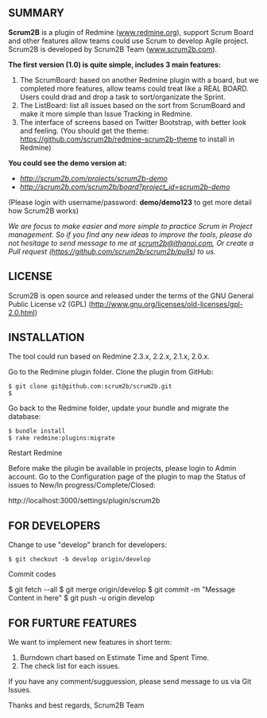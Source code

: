 SUMMARY
-------

**Scrum2B** is a plugin of Redmine (www.redmine.org), support Scrum Board and other features allow teams could use Scrum to develop Agile project.
Scrum2B is developed by Scrum2B Team (www.scrum2b.com).

**The first version (1.0) is quite simple, includes 3 main features:**

1. The ScrumBoard: based on another Redmine plugin with a board, but we completed more features, allow teams could treat like a REAL BOARD.
Users could drad and drop a task to sort/organizate the Sprint.
2. The ListBoard: list all issues based on the sort from ScrumBoard and make it more simple than Issue Tracking in Redmine.
3. The interface of screens based on Twitter Bootstrap, with better look and feeling.
(You should get the theme: https://github.com/scrum2b/redmine-scrum2b-theme to install in Redmine)

**You could see the demo version at:**
- *http://scrum2b.com/projects/scrum2b-demo*
- *http://scrum2b.com/scrum2b/board?project_id=scrum2b-demo*

(Please login with username/password: **demo/demo123** to get more detail how Scrum2B works)

*We are focus to make easier and more simple to practice Scrum in Project management. 
So if you find any new ideas to improve the tools, please do not hesitage to send message to me at scrum2b@ithanoi.com, 
Or create a Pull request (https://github.com/scrum2b/scrum2b/pulls) to us.*


LICENSE
-------

Scrum2B is open source and released under the terms of the GNU General Public License v2 (GPL)  (http://www.gnu.org/licenses/old-licenses/gpl-2.0.html)


INSTALLATION
------------

The tool could run based on Redmine 2.3.x, 2.2.x, 2.1.x, 2.0.x.

Go to the Redmine plugin folder. Clone the plugin from GitHub:
    
    $ git clone git@github.com:scrum2b/scrum2b.git
    $ 

Go back to the Redmine folder, update your bundle and migrate the database:

    $ bundle install
    $ rake redmine:plugins:migrate

Restart Redmine

Before make the plugin be available in projects, please login to Admin account.
Go to the Configuration page of the plugin to map the Status of issues to New/In progress/Complete/Closed:

http://localhost:3000/settings/plugin/scrum2b 



FOR DEVELOPERS
--------------

Change to use "develop" branch for developers:

    $ git checkout -b develop origin/develop

Commit codes
  
  $ git fetch --all
  $ git merge origin/develop
  $ git commit -m "Message Content in here"
  $ git push -u origin develop


FOR FURTURE FEATURES
--------------------

We want to implement new features in short term:

1. Burndown chart based on Estimate Time and Spent Time.
2. The check list for each issues.

If you have any comment/sugguession, please send message to us via Git Issues.

Thanks and best regards,
Scrum2B Team


